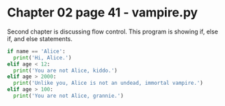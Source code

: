 # Chapter 02 page 41 - vampire.py

Second chapter is discussing flow control.  This program is showing if, else if, and else statements.

```python
if name == 'Alice':
  print('Hi, Alice.')
elif age < 12:
  print('You are not Alice, kiddo.')
elif age > 2000:
  print('Unlike you, Alice is not an undead, immortal vampire.')
elif age > 100:
  print('You are not Alice, grannie.')
```
